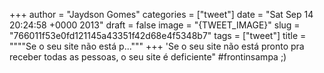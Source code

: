 
+++
author = "Jaydson Gomes"
categories = ["tweet"]
date = "Sat Sep 14 20:24:58 +0000 2013"
draft = false
image = "{TWEET_IMAGE}"
slug = "766011f53e0fd121145a43351f42d68e4f5348b7"
tags = ["tweet"]
title = """"Se o seu site não está p..."""
+++
'Se o seu site não está pronto pra receber todas as pessoas, o seu site é  deficiente" #frontinsampa ;)
